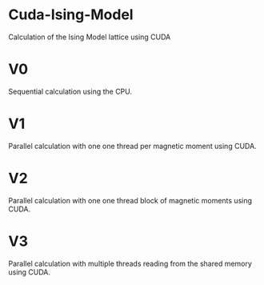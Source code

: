 # Cuda-Ising-Model
Calculation of the Ising Model lattice using CUDA


# V0
Sequential calculation using the CPU.

# V1
Parallel calculation with one one thread per magnetic moment using CUDA.

# V2
Parallel calculation with one one thread block of magnetic moments using CUDA.

# V3
Parallel calculation with multiple threads reading from the shared memory using CUDA.
